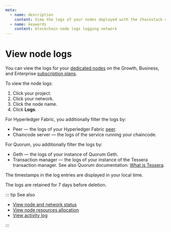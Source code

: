 ```yaml
---
meta:
  - name: description
    content: View the logs of your nodes deployed with the Chainstack managed blockchain services.
  - name: keywords
    content: blockchain node logs logging network
---
```


# View node logs

You can view the logs for your [dedicated nodes](/glossary/dedicated-node) on the Growth, Business, and Enterprise <a href="https://chainstack.com/pricing/" target="_blank">subscription plans</a>.

To view the node logs:

1. Click your project.
1. Click your network.
1. Click the node name.
1. Click **Logs**.

For Hyperledger Fabric, you additionally filter the logs by:

* Peer — the logs of your Hyperledger Fabric [peer](/blockchains/fabric#peers).
* Chaincode server — the logs of the service running your chaincode.

For Quorum, you additionally filter the logs by:

* Geth — the logs of your instance of Quorum Geth.
* Transaction manager — the logs of your instance of the Tessera transaction manager. See also Quorum documentation: [What is Tessera](https://docs.goquorum.com/en/latest/Privacy/Tessera/Tessera/).

The timestamps in the log entries are displayed in your local time.

The logs are retained for 7 days before deletion.

::: tip See also

* [View node and network status](/platform/view-node-and-network-status)
* [View node resources allocation](/platform/view-node-resources-allocation)
* [View activity log](/platform/view-activity-log)

:::
